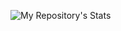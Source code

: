 ![My Repository's Stats](https://github-readme-stats.vercel.app/api?username=Kabeer75&show_icons=true)
